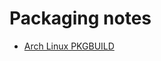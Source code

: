 # Packaging notes

* [Arch Linux PKGBUILD](https://projects.archlinux.org/svntogit/packages.git/tree/trunk/PKGBUILD?h=packages/qt5-webchannel)
